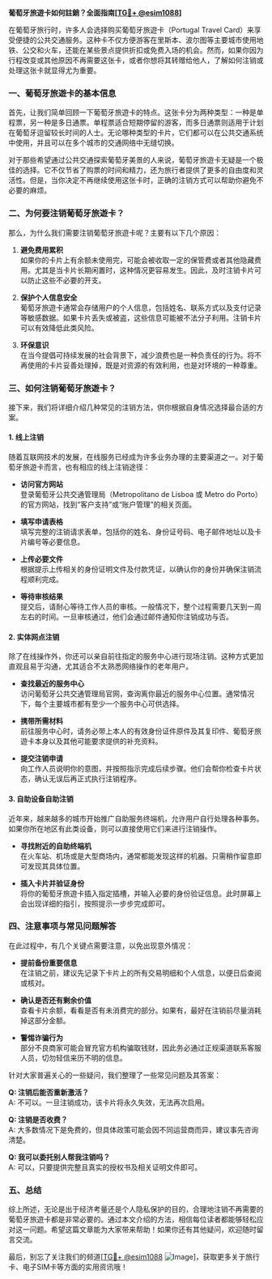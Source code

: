 **葡萄牙旅遊卡如何註銷？全面指南[[TG💪+ @esim1088](https://t.me/s/esim1088)]**

在葡萄牙旅行时，许多人会选择购买葡萄牙旅遊卡（Portugal Travel Card）来享受便捷的公共交通服务。这种卡不仅方便游客在里斯本、波尔图等主要城市使用地铁、公交和火车，还能在某些景点提供折扣或免费入场的机会。然而，如果你因为行程改变或其他原因不再需要这张卡，或者你想将其转赠给他人，了解如何注销或处理这张卡就显得尤为重要。

### **一、葡萄牙旅遊卡的基本信息**

首先，让我们简单回顾一下葡萄牙旅遊卡的特点。这张卡分为两种类型：一种是单程票，另一种是多日通票。单程票适合短期停留的游客，而多日通票则适用于计划在葡萄牙逗留较长时间的人士。无论哪种类型的卡片，它们都可以在公共交通系统中使用，并且可以在多个城市的交通网络中无缝切换。

对于那些希望通过公共交通探索葡萄牙美景的人来说，葡萄牙旅遊卡无疑是一个极佳的选择。它不仅节省了购票的时间和精力，还为旅行者提供了更多的自由度和灵活性。但是，当你决定不再继续使用这张卡时，正确的注销方式可以帮助你避免不必要的麻烦。

### **二、为何要注销葡萄牙旅遊卡？**

那么，为什么我们需要注销葡萄牙旅遊卡呢？主要有以下几个原因：

1. **避免费用累积**  
   如果你的卡片上有余额未使用完，可能会被收取一定的保管费或者其他隐藏费用。尤其是当卡片长期闲置时，这种情况更容易发生。因此，及时注销卡片可以防止这些不必要的开支。

2. **保护个人信息安全**  
   葡萄牙旅遊卡通常会存储用户的个人信息，包括姓名、联系方式以及支付记录等敏感数据。如果卡片丢失或被盗，这些信息可能被不法分子利用。注销卡片可以有效降低此类风险。

3. **环保意识**  
   在当今提倡可持续发展的社会背景下，减少浪费也是一种负责任的行为。将不再使用的卡片妥善处理掉，既是对资源的有效利用，也是对环境的一种尊重。

### **三、如何注销葡萄牙旅遊卡？**

接下来，我们将详细介绍几种常见的注销方法，供你根据自身情况选择最合适的方案。

#### **1. 线上注销**
随着互联网技术的发展，在线服务已经成为许多业务办理的主要渠道之一。对于葡萄牙旅遊卡而言，也有相应的线上注销途径：

- **访问官方网站**  
  登录葡萄牙公共交通管理局（Metropolitano de Lisboa 或 Metro do Porto）的官方网站，找到“客户支持”或“账户管理”的相关页面。
  
- **填写申请表格**  
  填写完整的注销请求表单，包括你的姓名、身份证号码、电子邮件地址以及卡片编号等必要信息。

- **上传必要文件**  
  根据提示上传相关的身份证明文件及付款凭证，以确认你的身份并确保注销流程顺利完成。

- **等待审核结果**  
  提交后，请耐心等待工作人员的审核。一般情况下，整个过程需要几天到一周左右的时间。一旦审核通过，他们会通过邮件通知你注销成功与否。

#### **2. 实体网点注销**
除了在线操作外，你还可以亲自前往指定的服务中心进行现场注销。这种方式更加直观且易于沟通，尤其适合不太熟悉网络操作的老年用户。

- **查找最近的服务中心**  
  访问葡萄牙公共交通管理局官网，查询离你最近的服务中心位置。通常情况下，每个主要城市都有至少一个服务中心可供选择。

- **携带所需材料**  
  前往服务中心时，请务必带上本人的有效身份证件原件及其复印件、葡萄牙旅遊卡本身以及其他可能要求提供的补充资料。

- **提交注销申请**  
  向工作人员说明你的意图，并按照指示完成后续步骤。他们会帮你检查卡片状态，确认无误后再正式执行注销程序。

#### **3. 自助设备自助注销**
近年来，越来越多的城市开始推广自助服务终端机，允许用户自行处理各种事务。如果你所在地区有此类设备，则可以直接使用它们来进行注销操作。

- **寻找附近的自助终端机**  
  在火车站、机场或是大型商场内，通常都能发现这样的机器。只需稍作留意即可发现其具体位置。

- **插入卡片并验证身份**  
  将你的葡萄牙旅遊卡插入指定插槽，并输入必要的身份验证信息。此时屏幕上会出现详细的指引，按照提示一步步完成即可。

### **四、注意事项与常见问题解答**

在此过程中，有几个关键点需要注意，以免出现意外情况：

- **提前备份重要信息**  
  在注销之前，建议先记录下卡片上的所有交易明细和个人信息，以便日后查阅或核对。

- **确认是否还有剩余价值**  
  查看卡片余额，看看是否有未消费完的部分。如果有，最好在注销前尽量消耗掉这部分金额。

- **警惕诈骗行为**  
  部分不良商家可能会冒充官方机构骗取钱财，因此务必通过正规渠道联系客服人员，切勿轻信来历不明的信息。

针对大家普遍关心的一些疑问，我们整理了一些常见问题及其答案：

**Q: 注销后能否重新激活？**  
A: 不可以。一旦注销成功，该卡片将永久失效，无法再次启用。

**Q: 注销是否收费？**  
A: 大多数情况下是免费的，但具体政策可能会因不同运营商而异，建议事先咨询清楚。

**Q: 我可以委托别人帮我注销吗？**  
A: 可以，只要提供完整且真实的授权书及相关证明文件即可。

### **五、总结**

综上所述，无论是出于经济考量还是个人隐私保护的目的，合理地注销不再需要的葡萄牙旅遊卡都是非常必要的。通过本文介绍的方法，相信每位读者都能够轻松应对这一问题。希望这篇文章能为大家带来帮助！如果你还有其他疑问，欢迎随时留言交流。

最后，别忘了关注我们的频道[[TG💪+ @esim1088](https://t.me/s/esim1088) ![Image](https://i.postimg.cc/4NQfJmqS/Snipaste-2025-05-13-00-14-12.png)]，获取更多关于旅行卡、电子SIM卡等方面的实用资讯哦！